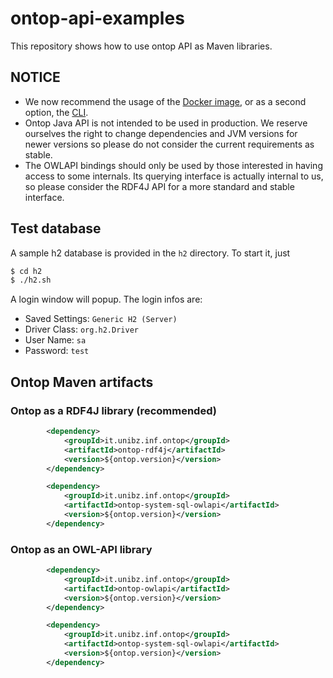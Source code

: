 ontop-api-examples
==============

This repository shows how to use ontop API as Maven libraries.

NOTICE
-----

- We now recommend the usage of the [Docker image](https://hub.docker.com/repository/docker/ontop/ontop-endpoint), or as a second option, the [CLI](https://ontop-vkg.org/guide/cli.html#ontop-endpoint).
- Ontop Java API is not intended to be used in production. We reserve ourselves the right to change dependencies and JVM versions for newer versions so please do not consider the  current requirements as stable.
- The OWLAPI bindings should only be used by those interested in having access to
 some internals. Its querying interface is actually internal to us, so please consider
  the RDF4J API for a more standard and stable interface.

## Test database

A sample h2 database is provided in the `h2` directory. To start it, just

```bash
$ cd h2
$ ./h2.sh
```
A login window will popup. The login infos are:

- Saved Settings: `Generic H2 (Server)`
- Driver Class: `org.h2.Driver`
- User Name: `sa`
- Password: `test`

## Ontop Maven artifacts

### Ontop as a RDF4J library (recommended)

```xml
        <dependency>
            <groupId>it.unibz.inf.ontop</groupId>
            <artifactId>ontop-rdf4j</artifactId>
            <version>${ontop.version}</version>
        </dependency>
```

```xml
        <dependency>
            <groupId>it.unibz.inf.ontop</groupId>
            <artifactId>ontop-system-sql-owlapi</artifactId>
            <version>${ontop.version}</version>
        </dependency>
```

### Ontop as an OWL-API library

```xml
        <dependency>
            <groupId>it.unibz.inf.ontop</groupId>
            <artifactId>ontop-owlapi</artifactId>
            <version>${ontop.version}</version>
        </dependency>
```
        
```xml
        <dependency>
            <groupId>it.unibz.inf.ontop</groupId>
            <artifactId>ontop-system-sql-owlapi</artifactId>
            <version>${ontop.version}</version>
        </dependency>
```

